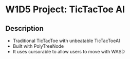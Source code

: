 # W1D5 Project: TicTacToe AI

## Description
- Traditional TicTacToe with unbeatable TicTacToeAI
- Built with PolyTreeNode
- It uses cursorable to allow users to move with WASD
